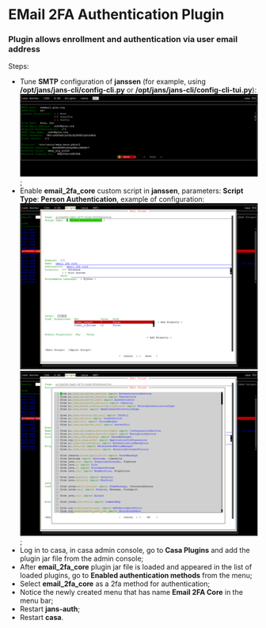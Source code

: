 # EMail 2FA Authentication Plugin
### Plugin allows enrollment and authentication via user email address
Steps:  
- Tune **SMTP** configuration of **janssen** (for example, using **/opt/jans/jans-cli/config-cli.py** or **/opt/jans/jans-cli/config-cli-tui.py**):  
![SMTP Tuning](./img/01.smtp.png)  
;
- Enable **email_2fa_core** custom script in **janssen**, parameters: **Script Type**: **Person Authentication**, example of configuration:  
![email_2fa_core script](./img/02.script.png)  
![email_2fa_core jython](./img/03.script.png)  
;
- Log in to casa, in casa admin console, go to **Casa Plugins** and add the plugin jar file from the admin console;
- After **email_2fa_core** plugin jar file is loaded and appeared in the list of loaded plugins, go to **Enabled authentication methods** from the menu;
- Select **email_2fa_core** as a 2fa method for authentication;
- Notice the newly created menu that has name **Email 2FA Core** in the menu bar;
- Restart **jans-auth**;
- Restart **casa**.

